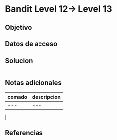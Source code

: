 # Bandit Level 12→ Level 13


## Objetivo


## Datos de acceso

## Solucion
```bash

```
## Notas adicionales

| comado | descripcion |
|----------|-------------|
| ---| ---
|

## Referencias